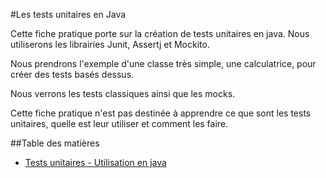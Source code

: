 #Les tests unitaires en Java

Cette fiche pratique porte sur la création de tests unitaires en java. Nous utiliserons les librairies Junit, Assertj et Mockito.

Nous prendrons l'exemple d'une classe très simple, une calculatrice, pour créer des tests basés dessus.

Nous verrons les tests classiques ainsi que les mocks.

Cette fiche pratique n'est pas destinée à apprendre ce que sont les tests unitaires, quelle est leur utiliser et comment les faire.

##Table des matières

- [Tests unitaires - Utilisation en java](fr/TESTS_UNITAIRES.md)
